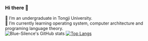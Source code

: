 ### Hi there 👋

<!--
**Blue-Silence/Blue-Silence** is a ✨ _special_ ✨ repository because its `README.md` (this file) appears on your GitHub profile.

Here are some ideas to get you started:

- 🔭 I’m currently working on ...
- 🌱 I’m currently learning operating system and programing language theory.   
- 👯 I’m looking to collaborate on ...
- 🤔 I’m looking for help with ...
- 💬 Ask me about ...
- 📫 How to reach me: ...
- 😄 Pronouns: ...
- ⚡ Fun fact: ...
-->
🔭 I’m an undergraduate in Tongji University.  
🌱 I’m currently learning operating system, computer architecture and programing language theory.   
![Blue-Silence's GitHub stats](https://github-readme-stats.vercel.app/api?username=Blue-Silence&show_icons=true&theme=tokyonight)
[![Top Langs](https://github-readme-stats.vercel.app/api/top-langs/?username=Blue-Silence&layout=compact)](https://github.com/Blue-Silence/github-readme-stats)   

